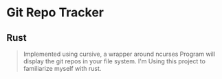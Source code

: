 # Git Repo Tracker
## Rust 
> Implemented using cursive, a wrapper around ncurses
> Program will display the git repos in your file system.
> I'm Using this project to familiarize myself with rust.
